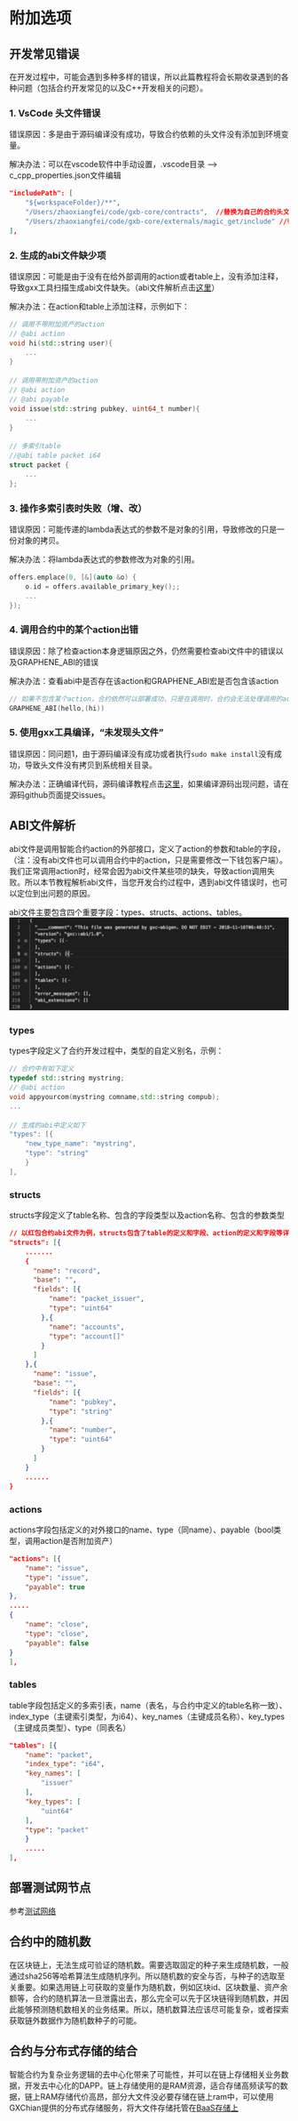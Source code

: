 # 附加选项

## 开发常见错误
在开发过程中，可能会遇到多种多样的错误，所以此篇教程将会长期收录遇到的各种问题（包括合约开发常见的以及C++开发相关的问题）。

### 1. VsCode 头文件错误
错误原因：多是由于源码编译没有成功，导致合约依赖的头文件没有添加到环境变量。

解决办法：可以在vscode软件中手动设置，.vscode目录 --> c_cpp_properties.json文件编辑

```json
"includePath": [
    "${workspaceFolder}/**",
    "/Users/zhaoxiangfei/code/gxb-core/contracts",  //替换为自己的合约头文件路径
    "/Users/zhaoxiangfei/code/gxb-core/externals/magic_get/include" //替换为自己的路径
],
```

### 2. 生成的abi文件缺少项
错误原因：可能是由于没有在给外部调用的action或者table上，没有添加注释，导致gxx工具扫描生成abi文件缺失。（abi文件解析点击[这里](#abi文件解析)）

解决办法：在action和table上添加注释，示例如下：
```cpp
// 调用不带附加资产的action
// @abi action
void hi(std::string user){
	...
}

// 调用带附加资产的action
// @abi action
// @abi payable
void issue(std::string pubkey, uint64_t number){
	...
}

// 多索引table
//@abi table packet i64
struct packet {
    ...
};

```

### 3. 操作多索引表时失败（增、改）
错误原因：可能传递的lambda表达式的参数不是对象的引用，导致修改的只是一份对象的拷贝。

解决办法：将lambda表达式的参数修改为对象的引用。

```cpp
offers.emplace(0, [&](auto &o) {
    o.id = offers.available_primary_key();;
    ...
});
```
### 4. 调用合约中的某个action出错
错误原因：除了检查action本身逻辑原因之外，仍然需要检查abi文件中的错误以及GRAPHENE_ABI的错误

解决办法：查看abi中是否存在该action和GRAPHENE_ABI宏是否包含该action

```cpp
// 如果不包含某个action，合约依然可以部署成功，只是在调用时，合约会无法处理调用的action
GRAPHENE_ABI(hello,(hi))
```

### 5. 使用gxx工具编译，“未发现头文件”
错误原因：同问题1，由于源码编译没有成功或者执行`sudo make install`没有成功，导致头文件没有拷贝到系统相关目录。

解决办法：正确编译代码，源码编译教程点击[这里](https://github.com/gxchain/gxb-core)，如果编译源码出现问题，请在源码github页面提交issues。


## ABI文件解析

abi文件是调用智能合约action的外部接口，定义了action的参数和table的字段，（注：没有abi文件也可以调用合约中的action，只是需要修改一下钱包客户端）。我们正常调用action时，经常会因为abi文件某些项的缺失，导致action调用失败。所以本节教程解析abi文件，当您开发合约过程中，遇到abi文件错误时，也可以定位到出问题的原因。

abi文件主要包含四个重要字段：types、structs、actions、tables。
![](./png/abi.jpg)

### types

types字段定义了合约开发过程中，类型的自定义别名，示例：
```cpp
// 合约中有如下定义
typedef std::string mystring;
// @abi action
void appyourcom(mystring comname,std::string compub);
...

// 生成的abi中定义如下
"types": [{
	"new_type_name": "mystring",
	"type": "string"
	}
],
```

### structs

structs字段定义了table名称、包含的字段类型以及action名称、包含的参数类型

```json
// 以红包合约abi文件为例，structs包含了table的定义和字段、action的定义和字段等详细定义
"structs": [{
	.......
	{
	  "name": "record",
	  "base": "",
	  "fields": [{
	      "name": "packet_issuer",
	      "type": "uint64"
	    },{
	      "name": "accounts",
	      "type": "account[]"
	    }
	  ]
	},{
	  "name": "issue",
	  "base": "",
	  "fields": [{
	      "name": "pubkey",
	      "type": "string"
	    },{
	      "name": "number",
	      "type": "uint64"
	    }
	  ]
	}
	......
}
```

### actions

actions字段包括定义的对外接口的name、type（同name）、payable（bool类型，调用action是否附加资产）

```json
"actions": [{
	"name": "issue",
	"type": "issue",
	"payable": true
},
.....
{
	"name": "close",
	"type": "close",
	"payable": false
}
],
```

### tables

table字段包括定义的多索引表，name（表名，与合约中定义的table名称一致）、index_type（主键索引类型，为i64）、key_names（主键成员名称）、key_types（主键成员类型）、type（同表名）

```json
"tables": [{
	"name": "packet",
	"index_type": "i64",
	"key_names": [
		"issuer"
	],
	"key_types": [
		"uint64"
	],
	"type": "packet"
	}
	.....
],
```


## 部署测试网节点

参考[测试网络](../guide/testnet.html)

## 合约中的随机数

在区块链上，无法生成可验证的随机数。需要选取固定的种子来生成随机数，一般通过sha256等哈希算法生成随机序列。所以随机数的安全与否，与种子的选取至关重要。如果选用链上可获取的变量作为随机数，例如区块id、区块数量、资产余额等，合约的随机算法一旦泄露出去，那么完全可以先于区块链得到随机数，并因此能够预测随机数相关的业务结果。所以，随机数算法应该尽可能复杂，或者探索获取链外数据作为随机数种子的可能。
  

## 合约与分布式存储的结合

智能合约为复杂业务逻辑的去中心化带来了可能性，并可以在链上存储相关业务数据，开发去中心化的DAPP。链上存储使用的是RAM资源，适合存储高频读写的数据，链上RAM存储代价高昂，部分大文件没必要存储在链上ram中，可以使用GXChian提供的分布式存储服务，将大文件存储托管在[BaaS存储上](../baas-api/)

